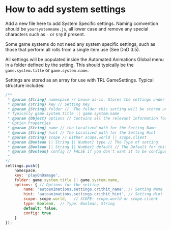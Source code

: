 # How to add system settings  
  
Add a new file here to add System Specific settings. Naming comvention should be ``yoursystemname.js``, all lower case and remove any special characters such as ``-`` or ``$!@`` if present.  
  
Some game systems do not need any system specific settings, such as those that perform all rolls from a single item use (See DnD 3.5).  
  
All settings will be populated inside the Automated Animations Global menu in a folder defined by the setting. This should typically be the ``game.system.title`` or ``game.system.name``.
  
Settings are stored as an array for use with TRL GameSettings. Typical structure includes:  
  
```js
/**
 * @param {String} namespace // Leave as-is. Stores the settings under Automated Animations
 * @param {String} key // Setting Key
 * @param {String} folder //  The folder this setting will be stored under.
 * Typically game.system.title || game.system.name
 * @param {Object} options // Contains all the relevant information for the setting
 * Option Properties
 * @param {String} name // the Localized path for the Setting Name
 * @param {String} hint // The Localized path for the Setting Hint
 * @param {String} scope // Either scope.world || scope.client
 * @param {Boolean || String || Number} type // The Type of setting
 * @param {Boolean || String || Number} default // The Default for this setting. Matches the TYPE
 * @param {Boolean} config // FALSE if you don't want it to be configurable
 * 
*/
settings.push({
    namespace,
    key: 'playOnDamage',
    folder: game.system.title || game.system.name,
    options: { // Options for the setting
        name: 'autoanimations.settings.crithit_name', // Setting Name
        hint: 'autoanimations.settings.crithit_hint', // Setting Hint
        scope: scope.world,   // SCOPE: scope.world or scope.client
        type: Boolean,  // Type: Boolean, String 
        default: false,
        config: true
    }
});
```